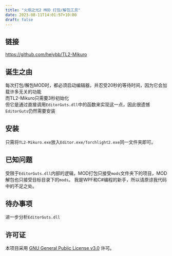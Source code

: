 ```yaml
---
title: "火炬之光2 MOD 打包/解包工具"
date: 2023-08-11T14:01:57+10:00
draft: false
---
```


## 链接
https://github.com/heiybb/TL2-Mikuro

## 诞生之由
每次打包/解包MOD时，都必须启动编辑器，并忍受20秒的等待时间，因为它会加载许多无关的功能   
而TL2-Mikuro只需要3秒初始化  
但它是通过直接调用`EditorGuts.dll`中的函数来实现这一点，因此很遗憾`EditorGuts`仍然需要安装

## 安装
只需将`TL2-Mikuro.exe`放入`Editor.exe/Torchlight2.exe`同一文件夹即可。 

## 已知问题
受限于`EditorGuts.dll`内部的逻辑，MOD打包只接受`mods`文件夹下的项目，MOD解包也只接受目标目录下的`mods`。 
我是WPF和C#编程的新手，所以请原谅我代码中的不足之处。

## 待办事项
进一步分析`EditorGuts.dll`

## 许可证
本项目采用 [GNU General Public License v3.0](https://www.gnu.org/licenses/gpl-3.0.en.html) 许可。

